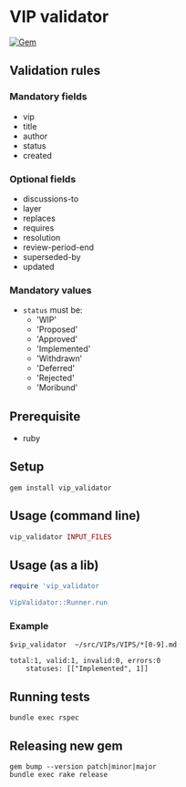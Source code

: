 # VIP validator
[![Gem](https://img.shields.io/gem/v/vip_validator.svg?style=flat)](http://rubygems.org/gems/vip_validator "View this project in Rubygems")


## Validation rules

### Mandatory fields

- vip
- title
- author
- status
- created

### Optional fields

- discussions-to
- layer
- replaces
- requires
- resolution
- review-period-end
- superseded-by
- updated

### Mandatory values

- `status` must be:
	* 'WIP'
	* 'Proposed'
	* 'Approved'
	* 'Implemented'
	* 'Withdrawn'
	* 'Deferred'
	* 'Rejected'
	* 'Moribund'

## Prerequisite

- ruby

## Setup

```
gem install vip_validator
```

## Usage (command line)

```ruby
vip_validator INPUT_FILES
```

## Usage (as a lib)

```ruby
require 'vip_validator

VipValidator::Runner.run 
```

### Example

```
$vip_validator  ~/src/VIPs/VIPS/*[0-9].md

total:1, valid:1, invalid:0, errors:0
	statuses: [["Implemented", 1]]

```

## Running tests

```
bundle exec rspec
```

## Releasing new gem

```
gem bump --version patch|minor|major
bundle exec rake release
```
